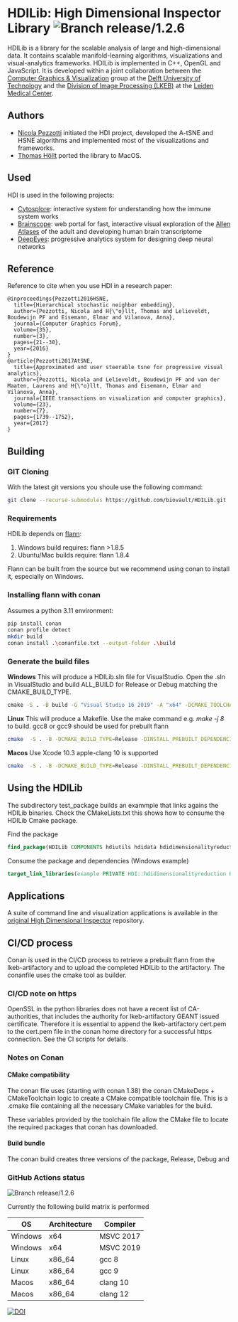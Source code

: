 # HDILib: High Dimensional Inspector Library ![Branch release/1.2.6](https://github.com/biovault/HDILib/actions/workflows/build.yml/badge.svg?branch=release%2F1.2.6)
HDILib is a library for the scalable analysis of large and high-dimensional data.
It contains scalable manifold-learning algorithms, visualizations and visual-analytics frameworks.
HDILib is implemented in C++, OpenGL and JavaScript.
It is developed within a joint collaboration between the [Computer Graphics & Visualization](https://graphics.tudelft.nl/) group at the [Delft University of Technology](https://www.tudelft.nl) and the [Division of Image Processing (LKEB)](https://www.lumc.nl/org/radiologie/research/LKEB/) at the [Leiden Medical Center](https://www.lumc.nl/).

## Authors
- [Nicola Pezzotti](http://nicola17.github.io/) initiated the HDI project, developed the A-tSNE and HSNE algorithms and implemented most of the visualizations and frameworks.
- [Thomas Höllt](https://www.thomashollt.com/) ported the library to MacOS.

## Used
HDI is used in the following projects:
- [Cytosplore](https://www.cytosplore.org/): interactive system for understanding how the immune system works
- [Brainscope](http://www.brainscope.nl/brainscope): web portal for fast,
interactive visual exploration of the [Allen Atlases](http://www.brain-map.org/) of the adult and developing human brain
transcriptome
- [DeepEyes](https://graphics.tudelft.nl/Publications-new/2018/PHVLEV18/): progressive analytics system for designing deep neural networks

## Reference
Reference to cite when you use HDI in a research paper:

```
@inproceedings{Pezzotti2016HSNE,
  title={Hierarchical stochastic neighbor embedding},
  author={Pezzotti, Nicola and H{\"o}llt, Thomas and Lelieveldt, Boudewijn PF and Eisemann, Elmar and Vilanova, Anna},
  journal={Computer Graphics Forum},
  volume={35},
  number={3},
  pages={21--30},
  year={2016}
}
@article{Pezzotti2017AtSNE,
  title={Approximated and user steerable tsne for progressive visual analytics},
  author={Pezzotti, Nicola and Lelieveldt, Boudewijn PF and van der Maaten, Laurens and H{\"o}llt, Thomas and Eisemann, Elmar and Vilanova, Anna},
  journal={IEEE transactions on visualization and computer graphics},
  volume={23},
  number={7},
  pages={1739--1752},
  year={2017}
}
```

## Building

### GIT Cloning 
With the latest git versions you shoule use the following command:
```bash
git clone --recurse-submodules https://github.com/biovault/HDILib.git
```

### Requirements

HDILib depends on [flann]((https://github.com/mariusmuja/flann)):

1. Windows build requires: flann >1.8.5
2. Ubuntu/Mac builds require: flann 1.8.4

Flann can be built from the source  but we recommend using conan to install it, especially on Windows.

### Installing flann with conan

Assumes a python 3.11 environment:

```bash
pip install conan
conan profile detect
mkdir build
conan install .\conanfile.txt --output-folder .\build
```

### Generate the build files

**Windows**
This will produce a HDILib.sln file for VisualStudio. 
Open the .sln in VisualStudio and build ALL_BUILD for Release or Debug matching the CMAKE_BUILD_TYPE.
```cmd
cmake -S . -B build -G "Visual Studio 16 2019" -A "x64" -DCMAKE_TOOLCHAIN_FILE=.\build\conan_toolchain.cmake -DCMAKE_INSTALL_PREFIX=install
```

**Linux**
This will produce a Makefile. Use the make command e.g. *make -j 8* to build. 
gcc8 or gcc9 should be used for prebuilt flann

```bash
cmake  -S . -B -DCMAKE_BUILD_TYPE=Release -DINSTALL_PREBUILT_DEPENDENCIES=ON -DCMAKE_INSTALL_PREFIX=install -G "Unix Makefiles"
```

**Macos**
Use Xcode 10.3 apple-clang 10 is supported
```bash
cmake  -S . -B -DCMAKE_BUILD_TYPE=Release -DINSTALL_PREBUILT_DEPENDENCIES=ON -DCMAKE_INSTALL_PREFIX=install
```

## Using the HDILib

The subdirectory test_package builds an exammple that links agains the HDILib binaries. Check the CMakeLists.txt this shows how to consume the HDILib Cmake package.

Find the package
```cmake
find_package(HDILib COMPONENTS hdiutils hdidata hdidimensionalityreduction PATHS ${HDILib_ROOT} CONFIG REQUIRED)
```

Consume the package and dependencies (Windows example)
```cmake
target_link_libraries(example PRIVATE HDI::hdidimensionalityreduction HDI::hdiutils HDI::hdidata ${CMAKE_DL_LIBS})
```

## Applications

A suite of command line and visualization applications is available in the [original High Dimensional Inspector](https://github.com/biovault/High-Dimensional-Inspector) repository.

## CI/CD process

Conan is used in the CI/CD process to retrieve a prebuilt flann from the lkeb-artifactory and to upload the completed HDILib to the artifactory. The conanfile uses the cmake tool as builder.


### CI/CD note on https
OpenSSL in the python libraries does not have a recent list of CA-authorities, that includes the authority for lkeb-artifactory GEANT issued certificate. Therefore it is essential to append the lkeb-artifactory cert.pem to the cert.pem file in the conan home directory for a successful https connection. See the CI scripts for details.

### Notes on Conan

#### CMake compatibility
The conan file uses (starting with conan 1.38) the conan CMakeDeps + CMakeToolchain logic to create a CMake compatible toolchain file. This is a .cmake file
containing all the necessary CMake variables for the build. 

These variables provided by the toolchain file allow the CMake file to locate the required packages that conan has downloaded.

#### Build bundle
The conan build creates three versions of the package, Release, Debug and 


### GitHub Actions status
![Branch release/1.2.6](https://github.com/biovault/HDILib/actions/workflows/build.yml/badge.svg?branch=release%2F1.2.6)

Currently the following build matrix is performed

| OS      | Architecture | Compiler  |
| ------- | ------------ | --------- |
| Windows | x64          | MSVC 2017 |
| Windows | x64          | MSVC 2019 |
| Linux   | x86_64       | gcc 8     |
| Linux   | x86_64       | gcc 9     |
| Macos   | x86_64       | clang 10  |
| Macos   | x86_64       | clang 12  |

[![DOI](https://zenodo.org/badge/100361974.svg)](https://zenodo.org/badge/latestdoi/100361974)



